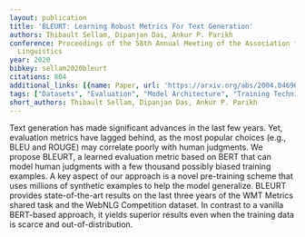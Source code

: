 ```yaml
---
layout: publication
title: 'BLEURT: Learning Robust Metrics For Text Generation'
authors: Thibault Sellam, Dipanjan Das, Ankur P. Parikh
conference: Proceedings of the 58th Annual Meeting of the Association for Computational
  Linguistics
year: 2020
bibkey: sellam2020bleurt
citations: 804
additional_links: [{name: Paper, url: 'https://arxiv.org/abs/2004.04696'}]
tags: ["Datasets", "Evaluation", "Model Architecture", "Training Techniques"]
short_authors: Thibault Sellam, Dipanjan Das, Ankur P. Parikh
---
```

Text generation has made significant advances in the last few years. Yet,
evaluation metrics have lagged behind, as the most popular choices (e.g., BLEU
and ROUGE) may correlate poorly with human judgments. We propose BLEURT, a
learned evaluation metric based on BERT that can model human judgments with a
few thousand possibly biased training examples. A key aspect of our approach is
a novel pre-training scheme that uses millions of synthetic examples to help
the model generalize. BLEURT provides state-of-the-art results on the last
three years of the WMT Metrics shared task and the WebNLG Competition dataset.
In contrast to a vanilla BERT-based approach, it yields superior results even
when the training data is scarce and out-of-distribution.